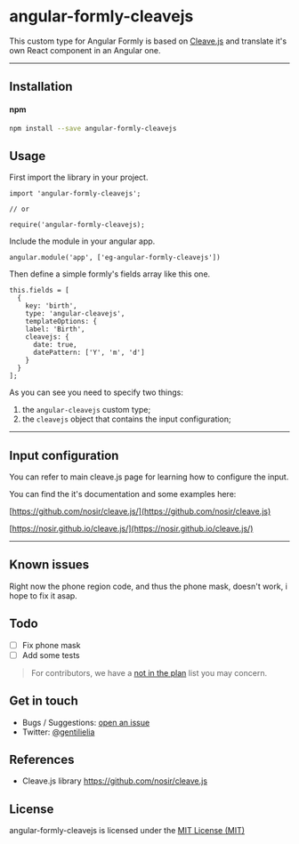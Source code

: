 # angular-formly-cleavejs

This custom type for Angular Formly is based on [Cleave.js](https://github.com/nosir/cleave.js) and translate it's own React component in an Angular one.

---

## Installation

#### npm

```bash
npm install --save angular-formly-cleavejs
```

## Usage

First import the library in your project.

```
import 'angular-formly-cleavejs';

// or

require('angular-formly-cleavejs);
```

Include the module in your angular app.

```
angular.module('app', ['eg-angular-formly-cleavejs'])
```

Then define a simple formly's fields array like this one.

```
this.fields = [
  {
    key: 'birth',
    type: 'angular-cleavejs',
    templateOptions: {
    label: 'Birth',
    cleavejs: {
      date: true,
      datePattern: ['Y', 'm', 'd']
    }
  }
];
  ```

  As you can see you need to specify two things:
  
  1. the `angular-cleavejs` custom type;
  2. the `cleavejs` object that contains the input configuration;

  ---

  ## Input configuration

  You can refer to main cleave.js page for learning how to configure the input.

  You can find the it's documentation and some examples here:

  [https://github.com/nosir/cleave.js/](https://github.com/nosir/cleave.js)

  [https://nosir.github.io/cleave.js/](https://nosir.github.io/cleave.js/) 

  ---

  ## Known issues

Right now the phone region code, and thus the phone mask, doesn't work, i hope to fix it asap.

## Todo
- [ ] Fix phone mask
- [ ] Add some tests

> For contributors, we have a [not in the plan](https://github.com/nosir/cleave.js/blob/master/doc/not-in-the-plan.md) list you may concern.

## Get in touch
- Bugs / Suggestions: [open an issue](https://github.com/eliagentili/angular-formly-cleavejs/issues)
- Twitter: [@gentilielia](https://twitter.com/gentilielia)

## References

- Cleave.js library https://github.com/nosir/cleave.js

## License

angular-formly-cleavejs is licensed under the [MIT License (MIT)](https://opensource.org/licenses/MIT)